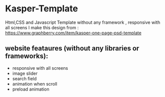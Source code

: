 # Kasper-Template
Html,CSS and Javascript Template without any framework , responsive with all screens I make this design from : https://www.graphberry.com/item/kasper-one-page-psd-template

## website feataures (without any libraries or frameworks):
- responsive with all screens
- image slider
- search field
- animation when scroll
- preload animation
